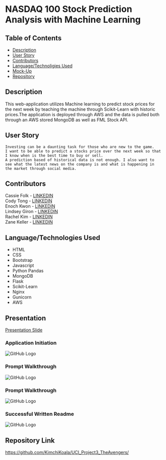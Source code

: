  # NASDAQ 100 Stock Prediction Analysis with Machine Learning 

## Table of Contents
  * [Description](#Description)
  * [User Story](#User-Story)
  * [Contributors](#Contributors)
  * [Language/Technoligies Used](#Language/Technologies-Used)
  * [Mock-Up](#Mock-Up)    
  * [Repository](#Repository-Link)


## Description 
This web-application utilizes Machine learning to predict stock prices for the next week by teaching the machine through Scikit-Learn with historic prices.The application is deployed through AWS and the data is pulled both through an AWS stored MongoDB as well as FML Stock API.  

## User Story
```
Investing can be a daunting task for those who are new to the game.
I want to be able to predict a stocks price over the next week so that I know when is the best time to buy or sell.
A prediction based of historical data is not enough. I also want to see what the latest news on the company is and what is happening in the market through social media. 
```

## Contributors
Cassie Folk - [LINKEDIN]()  
Cody Tong - [LINKEDIN]()  
Enoch Kwon - [LINKEDIN]()  
Lindsey Giron - [LINKEDIN]()  
Rachel Kim - [LINKEDIN]()  
Zane Keller - [LINKEDIN](https://www.linkedin.com/in/zane-keller22/)


## Language/Technologies Used
* HTML
* CSS
* Bootstrap
* Javascript
* Python Pandas
* MongoDB
* Flask
* Scikit-Learn
* Nginx
* Gunicorn
* AWS 


## Presentation 
[Presentation Slide](https://docs.google.com/presentation/d/1hKnQ9tkGpCanTi4W3dku7xdHz-cAuIe4QOjKIm6JjrU/edit#slide=id.gc2d595b5a4_1_98)

### Application Initiation
![GitHub Logo](Images/node-index.PNG)

### Prompt Walkthrough
![GitHub Logo](Images/first-3-questions.PNG)

### Prompt Walkthrough
![GitHub Logo](Images/last-questions.PNG)

### Successful Written Readme
![GitHub Logo](Images/readme-generated.PNG)


## Repository Link
https://github.com/KimchiKoala/UCI_Project3_TheAvengers/
